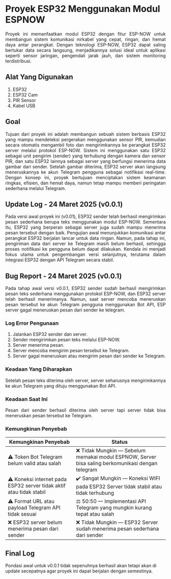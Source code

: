 # Proyek ESP32 Menggunakan Modul ESPNOW

<div align="justify">

Proyek ini memanfaatkan modul ESP32 dengan fitur ESP-NOW untuk membangun sistem komunikasi nirkabel yang cepat, ringan, dan hemat daya antar perangkat. Dengan teknologi ESP-NOW, ESP32 dapat saling bertukar data secara langsung, menjadikannya solusi ideal untuk aplikasi seperti sensor jaringan, pengendali jarak jauh, dan sistem monitoring terdistribusi.

</div>

## Alat Yang Digunakan
1. ESP32  
2. ESP32 Cam  
3. PIR Sensor  
4. Kabel USB  

## Goal

<div align="justify">

Tujuan dari proyek ini adalah membangun sebuah sistem berbasis ESP32 yang mampu mendeteksi pergerakan menggunakan sensor PIR, kemudian secara otomatis mengambil foto dan mengirimkannya ke perangkat ESP32 server melalui protokol ESP-NOW. Sistem ini menggunakan satu ESP32 sebagai unit pengirim (sender) yang terhubung dengan kamera dan sensor PIR, dan satu ESP32 lainnya sebagai server yang berfungsi menerima data gambar dari sender. Setelah gambar diterima, ESP32 server akan langsung meneruskannya ke akun Telegram pengguna sebagai notifikasi real-time. Dengan konsep ini, proyek bertujuan menciptakan sistem keamanan ringkas, efisien, dan hemat daya, namun tetap mampu memberi peringatan sederhana melalui Telegram.

</div>

## Update Log - 24 Maret 2025 (v0.0.1)
<div align="justify">

Pada versi awal proyek ini (v0.01), ESP32 sender telah berhasil mengirimkan pesan sederhana berupa teks menggunakan modul ESP-NOW. Sementara itu, ESP32 yang berperan sebagai server juga sudah mampu menerima pesan tersebut dengan baik. Pengujian awal menunjukkan komunikasi antar perangkat ESP32 berjalan lancar untuk data ringan. Namun, pada tahap ini, pengiriman data dari server ke Telegram masih belum berhasil, sehingga proses notifikasi ke pengguna belum dapat dilakukan. Kendala ini menjadi fokus utama untuk pengembangan versi selanjutnya, terutama dalam integrasi ESP32 dengan API Telegram secara stabil.

</div>

## Bug Report - 24 Maret 2025 (v0.0.1)
<div align="justify">

Pada tahap awal versi v0.0.1, ESP32 sender sudah berhasil mengirimkan pesan teks sederhana menggunakan protokol ESP-NOW, dan ESP32 server telah berhasil menerimanya. Namun, saat server mencoba meneruskan pesan tersebut ke akun Telegram pengguna menggunakan Bot API, ESP server gagal meneruskan pesan dari sender ke telegram.

### Log Error Pengunaan
1. Jalankan ESP32 sender dan server.
2. Sender mengirimkan pesan teks melalui ESP-NOW.
3. Server menerima pesan.
4. Server mencoba mengirim pesan tersebut ke Telegram.
5. Server gagal meneruskan atau mengirim pesan dari sender ke Telegram.

### Keadaan Yang Diharapkan
Setelah pesan teks diterima oleh server, server seharusnya mengirimkannya ke akun Telegram yang dituju menggunakan Bot API.
### Keadaan Saat Ini
Pesan dari sender berhasil diterima oleh server tapi server tidak bisa meneruskan pesan tersebut ke Telegram.
</div>

### Kemungkinan Penyebab

<div align="center">

<table>
  <thead>
    <tr>
      <th>Kemungkinan Penyebab</th>
      <th>Status</th>
    </tr>
  </thead>
  <tbody>
    <tr>
      <td>⚠️ Token Bot Telegram belum valid atau salah</td>
      <td>❌ Tidak Mungkin — Sebelum memakai modul ESPNOW, Server bisa saling berkomunikasi dengan telegram</td>
    </tr>
    <tr>
      <td>⚠️ Koneksi internet pada ESP32 server tidak aktif atau tidak stabil</td>
      <td>✔️ Sangat Mungkin — Koneksi WIFI pada ESP32 Server tidak stabil atau tidak terhubung</td>
    </tr>
    <tr>
      <td>⚠️ Format URL atau payload Telegram API tidak sesuai</td>
      <td>⚖️ 50:50 — Implementasi API Telegram yang mungkin kurang tepat atau salah</td>
    </tr>
    <tr>
      <td>❌ ESP32 server belum menerima pesan dari sender</td>
      <td>❌ Tidak Mungkin — ESP32 Server sudah menerima pesan sederhana dari sender</td>
    </tr>
  </tbody>
</table>

</div>

## Final Log
Pondasi awal untuk v0.0.1 tidak sepenuhnya berhasil akan tetapi akan di update secepatnya agar proyek ini dapat berjalan dengan semestinya.
